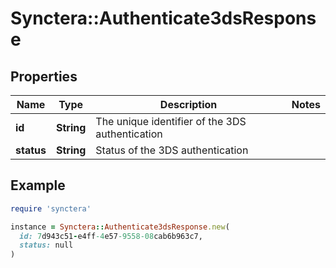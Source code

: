 # Synctera::Authenticate3dsResponse

## Properties

| Name | Type | Description | Notes |
| ---- | ---- | ----------- | ----- |
| **id** | **String** | The unique identifier of the 3DS authentication |  |
| **status** | **String** | Status of the 3DS authentication |  |

## Example

```ruby
require 'synctera'

instance = Synctera::Authenticate3dsResponse.new(
  id: 7d943c51-e4ff-4e57-9558-08cab6b963c7,
  status: null
)
```

